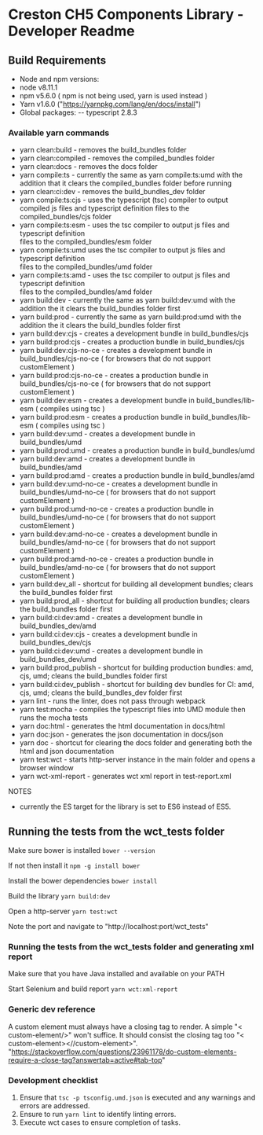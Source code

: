 # Creston CH5 Components Library - Developer Readme

## Build Requirements

- Node and npm versions:
- node v8.11.1
- npm v5.6.0  ( npm is not being used, yarn is used instead )
- Yarn v1.6.0 ("https://yarnpkg.com/lang/en/docs/install")
- Global packages:
-- typescript 2.8.3

### Available yarn commands

- yarn clean:build - removes the build_bundles folder
- yarn clean:compiled - removes the compiled_bundles folder
- yarn clean:docs - removes the docs folder
- yarn compile:ts - currently the same as yarn compile:ts:umd with the addition that it clears the compiled_bundles folder
 before running
- yarn clean:ci:dev - removes the build_bundles_dev folder
- yarn compile:ts:cjs - uses the typescript (tsc) compiler to output compiled js files and typescript definition files to
the compiled_bundles/cjs folder
- yarn compile:ts:esm - uses the tsc compiler to output js files and typescript definition  
files to the compiled_bundles/esm folder
- yarn compile:ts:umd  uses the tsc compiler to output js files and typescript definition  
files to the compiled_bundles/umd folder
- yarn compile:ts:amd - uses the tsc compiler to output js files and typescript definition  
files to the compiled_bundles/amd folder
- yarn build:dev - currently the same as yarn build:dev:umd with the addition the it clears the build_bundles folder first
- yarn build:prod - currently the same as yarn build:prod:umd with the addition the it clears the build_bundles folder first
- yarn build:dev:cjs - creates a development bundle in build_bundles/cjs
- yarn build:prod:cjs - creates a production bundle in build_bundles/cjs
- yarn build:dev:cjs-no-ce - creates a development bundle in build_bundles/cjs-no-ce ( for browsers that do not support customElement )
- yarn build:prod:cjs-no-ce - creates a production bundle in build_bundles/cjs-no-ce ( for browsers that do not support customElement )
- yarn build:dev:esm - creates a development bundle in build_bundles/lib-esm ( compiles using tsc )
- yarn build:prod:esm - creates a production bundle in build_bundles/lib-esm ( compiles using tsc )
- yarn build:dev:umd - creates a development bundle in build_bundles/umd
- yarn build:prod:umd - creates a production bundle in build_bundles/umd
- yarn build:dev:amd - creates a development bundle in build_bundles/amd
- yarn build:prod:amd - creates a production bundle in build_bundles/amd
- yarn build:dev:umd-no-ce - creates a development bundle in build_bundles/umd-no-ce ( for browsers that do not support customElement )
- yarn build:prod:umd-no-ce - creates a production bundle in build_bundles/umd-no-ce ( for browsers that do not support customElement )
- yarn build:dev:amd-no-ce - creates a development bundle in build_bundles/amd-no-ce ( for browsers that do not support customElement )
- yarn build:prod:amd-no-ce - creates a production bundle in build_bundles/amd-no-ce ( for browsers that do not support customElement )
- yarn build:dev_all - shortcut for building all development bundles; clears the build_bundles folder first
- yarn build:prod_all - shortcut for building all production bundles; clears the build_bundles folder first
- yarn build:ci:dev:amd - creates a development bundle in build_bundles_dev/amd
- yarn build:ci:dev:cjs - creates a development bundle in build_bundles_dev/cjs
- yarn build:ci:dev:umd - creates a development bundle in build_bundles_dev/umd
- yarn build:prod_publish - shortcut for building production bundles: amd, cjs, umd; cleans the build_bundles folder first
- yarn build:ci:dev_publish - shortcut for building dev bundles for CI: amd, cjs, umd; cleans the build_bundles_dev folder first
- yarn lint -  runs the linter, does not pass through webpack
- yarn test:mocha - compiles the typescript files into UMD module then runs the mocha tests
- yarn doc:html - generates the html documentation in docs/html
- yarn doc:json - generates the json documentation in docs/json
- yarn doc - shortcut for clearing the docs folder and generating both the html and json documentation
- yarn test:wct - starts http-server instance in the main folder and opens a browser window  
- yarn wct-xml-report - generates wct xml report in test-report.xml

NOTES

- currently the ES target for the library is set to ES6 instead of ES5.

## Running the tests from the wct_tests folder

Make sure bower is installed
```bower --version```

If not then install it
```npm -g install bower```

Install the bower dependencies
```bower install```

Build the library
```yarn build:dev```

Open a http-server
```yarn test:wct```

Note the port and navigate to "http://localhost:port/wct_tests"

### Running the tests from the wct_tests folder and generating xml report

Make sure that you have Java installed and available on your PATH

Start Selenium and build report
```yarn wct:xml-report```

### Generic dev reference

A custom element must always have a closing tag to render. A simple "< custom-element/>" won't suffice. It should consist the closing tag too "< custom-element><//custom-element>".
"https://stackoverflow.com/questions/23961178/do-custom-elements-require-a-close-tag?answertab=active#tab-top"

### Development checklist
1. Ensure that ```tsc -p tsconfig.umd.json``` is executed and any warnings and errors are addressed.
2. Ensure to run ```yarn lint``` to identify linting errors.
3. Execute wct cases to ensure completion of tasks.

